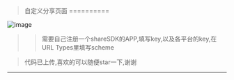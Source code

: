 
>自定义分享页面
==========

![image](https://github.com/Josin22/JSShareView/blob/master/Gif/gig.gif)   

>>需要自己注册一个shareSDK的APP,填写key,以及各平台的key,在URL Types里填写scheme

>代码已上传,喜欢的可以随便star一下,谢谢
-------
